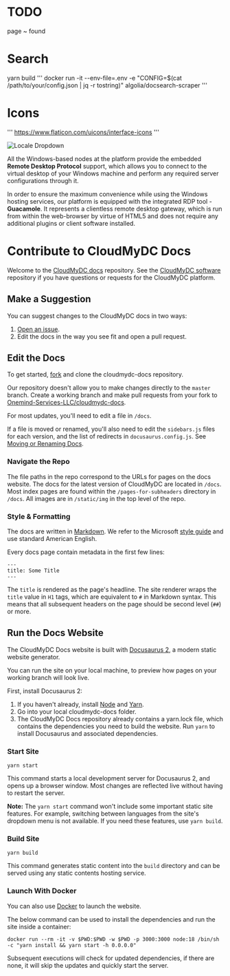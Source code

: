 # TODO

page ~ found

# Search

yarn build
'''
docker run -it --env-file=.env -e "CONFIG=$(cat /path/to/your/config.json | jq -r tostring)" algolia/docsearch-scraper
'''

# Icons

'''
https://www.flaticon.com/uicons/interface-icons
'''



<!-- Template -->
<div style={{
    display: 'grid',
    gridTemplateColumns: '0.15fr 1fr',
    gap: '10px'
}}>
<div style={{
    display: 'flex',
    alignItems: 'center',
    justifyContent: 'cetner',
}}>

![Locale Dropdown](./img/WindowsRDAccess/01-windows-rdp-access.png)

</div>

<div>

All the Windows-based nodes at the platform provide the embedded **Remote Desktop Protocol** support, which allows you to connect to the virtual desktop of your Windows machine and perform any required server configurations through it.

In order to ensure the maximum convenience while using the Windows hosting services, our platform is equipped with the integrated RDP tool - **Guacamole**. It represents a clientless remote desktop gateway, which is run from within the web-browser by virtue of HTML5 and does not require any additional plugins or client software installed.

</div>

</div>



# Contribute to CloudMyDC Docs

Welcome to the [CloudMyDC docs](https://docs.cloudmydc.com/) repository. See the
[CloudMyDC software](https://github.com/Onemind-Services-LLC/cloudmydc-docs) repository if you have questions or
requests for the CloudMyDC platform.

## Make a Suggestion

You can suggest changes to the CloudMyDC docs in two ways:

1. [Open an issue](https://github.com/Onemind-Services-LLC/cloudmydc-docs/issues/new/choose).
2. Edit the docs in the way you see fit and open a pull request.

## Edit the Docs

To get started, [fork](https://github.com/Onemind-Services-LLC/cloudmydc-docs/fork) and clone the cloudmydc-docs repository.

Our repository doesn't allow you to make changes directly to the `master` branch. Create a working branch and make pull
requests from your fork to [Onemind-Services-LLC/cloudmydc-docs](https://github.com/Onemind-Services-LLC/cloudmydc-docs).

For most updates, you'll need to edit a file in `/docs`.

If a file is moved or renamed, you'll also need to edit the `sidebars.js` files for each version, and the list of
redirects in `docusaurus.config.js`. See [Moving or Renaming Docs](./moving-or-renaming-docs.md).

### Navigate the Repo

The file paths in the repo correspond to the URLs for pages on the docs website. The docs for the latest version of
CloudMyDC are located in `/docs`. Most index pages are found within the `/pages-for-subheaders` directory in `/docs`.
All images are in `/static/img` in the top level of the repo.

### Style & Formatting

The docs are written in [Markdown](https://www.markdownguide.org/getting-started/). We refer to the Microsoft
[style guide](https://learn.microsoft.com/en-us/style-guide/welcome/) and use standard American English.

Every docs page contain metadata in the first few lines:

```
---
title: Some Title
---
```

The `title` is rendered as the page's headline. The site renderer wraps the `title` value in `H1` tags, which are
equivalent to `#` in Markdown syntax. This means that all subsequent headers on the page should be second level
(`##`) or more.

## Run the Docs Website

The CloudMyDC Docs website is built with [Docusaurus 2](https://docusaurus.io/), a modern static website generator.

You can run the site on your local machine, to preview how pages on your working branch will look live.

First, install Docusaurus 2:

1. If you haven't already, install [Node](https://nodejs.org/en/download/) and [Yarn](https://yarnpkg.com/getting-started/install).
2. Go into your local cloudmydc-docs folder.
3. The CloudMyDC Docs repository already contains a yarn.lock file, which contains the dependencies you need to build
   the website. Run `yarn` to install Docusaurus and associated dependencies.

### Start Site

```
yarn start
```

This command starts a local development server for Docusaurus 2, and opens up a browser window. Most changes are
reflected live without having to restart the server.

**Note:** The `yarn start` command won't include some important static site features. For example, switching between
languages from the site's dropdown menu is not available. If you need these features, use `yarn build`.

### Build Site

```
yarn build
```

This command generates static content into the `build` directory and can be served using any static contents hosting service.

### Launch With Docker

You can also use [Docker](https://www.docker.com/) to launch the website.

The below command can be used to install the dependencies and run the site inside a container:

```
docker run --rm -it -v $PWD:$PWD -w $PWD -p 3000:3000 node:18 /bin/sh -c "yarn install && yarn start -h 0.0.0.0"
```

Subsequent executions will check for updated dependencies, if there are none, it will skip the updates and quickly start the server.
